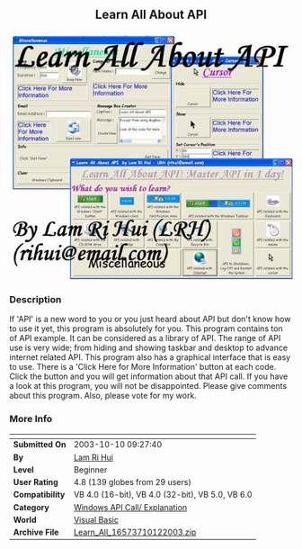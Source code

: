 ﻿<div align="center">

## Learn All About API

<img src="PIC2003106102487296.JPG">
</div>

### Description

If 'API' is a new word to you or you just heard about API but don't know how to use it yet, this program is absolutely for you. This program contains ton of API example. It can be considered as a library of API. The range of API use is very wide; from hiding and showing taskbar and desktop to advance internet related API. This program also has a graphical interface that is easy to use. There is a 'Click Here for More Information' button at each code. Click the button and you will get information about that API call. If you have a look at this program, you will not be disappointed. Please give comments about this program. Also, please vote for my work.
 
### More Info
 


<span>             |<span>
---                |---
**Submitted On**   |2003-10-10 09:27:40
**By**             |[Lam Ri Hui](https://github.com/Planet-Source-Code/PSCIndex/blob/master/ByAuthor/lam-ri-hui.md)
**Level**          |Beginner
**User Rating**    |4.8 (139 globes from 29 users)
**Compatibility**  |VB 4\.0 \(16\-bit\), VB 4\.0 \(32\-bit\), VB 5\.0, VB 6\.0
**Category**       |[Windows API Call/ Explanation](https://github.com/Planet-Source-Code/PSCIndex/blob/master/ByCategory/windows-api-call-explanation__1-39.md)
**World**          |[Visual Basic](https://github.com/Planet-Source-Code/PSCIndex/blob/master/ByWorld/visual-basic.md)
**Archive File**   |[Learn\_All\_16573710122003\.zip](https://github.com/Planet-Source-Code/lam-ri-hui-learn-all-about-api__1-49037/archive/master.zip)








